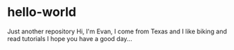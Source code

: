 # hello-world
Just another repository
Hi, I'm Evan, I come from Texas and I like biking and read tutorials
I hope you have a good day...
